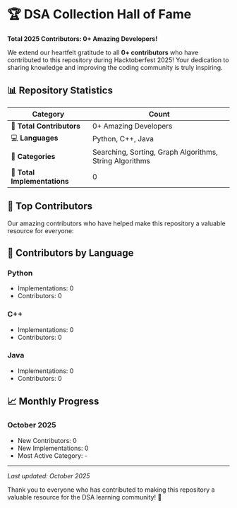 # 🏆 DSA Collection Hall of Fame

**Total 2025 Contributors: 0+ Amazing Developers!**

We extend our heartfelt gratitude to all **0+ contributors** who have contributed to this repository during Hacktoberfest 2025! Your dedication to sharing knowledge and improving the coding community is truly inspiring.

## 📊 Repository Statistics

| Category | Count |
|----------|-------|
| 👥 **Total Contributors** | 0+ Amazing Developers |
| 💻 **Languages** | Python, C++, Java |
| 📁 **Categories** | Searching, Sorting, Graph Algorithms, String Algorithms |
| 🎯 **Total Implementations** | 0 |

## 🌟 Top Contributors

Our amazing contributors who have helped make this repository a valuable resource for everyone:

<!-- This section is automatically updated by our GitHub Actions workflow -->

## 🏅 Contributors by Language

### Python
- Implementations: 0
- Contributors: 0

### C++
- Implementations: 0
- Contributors: 0

### Java
- Implementations: 0
- Contributors: 0

## 📈 Monthly Progress

### October 2025
- New Contributors: 0
- New Implementations: 0
- Most Active Category: -

---

*Last updated: October 2025*

Thank you to everyone who has contributed to making this repository a valuable resource for the DSA learning community! 🎉